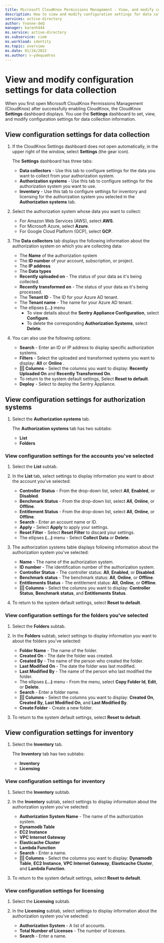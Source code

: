```yaml
---
title: Microsoft CloudKnox Permissions Management - View, and modify configuration settings for data collection
description: How to view and modify configuration settings for data collection in Microsoft CloudKnox Permissions Management.
services: active-directory
author: Yvonne-deQ
manager: karenh444
ms.service: active-directory
ms.subservice: ciem
ms.workload: identity
ms.topic: overview
ms.date: 01/24/2022
ms.author: v-ydequadros
---
```


# View and modify configuration settings for data collection

When you first open Microsoft CloudKnox Permissions Management (CloudKnox) after successfully enabling CloudKnox, the CloudKnox **Settings** dashboard displays. You use the **Settings** dashboard to set, view, and modify configuration settings for data collection information.

## View configuration settings for data collection

1. If the CloudKnox Settings dashboard does not open automatically, in the upper right of the window, select **Settings** (the gear icon).

    The **Settings** dashboard has three tabs:

    - **Data collectors** - Use this tab to configure settings for the data you want to collect from your authorization system.
    - **Authorization systems** - Use this tab to configure settings for the authorization system you want to use.
    - **Inventory** - Use this tab to configure settings for inventory and licensing for the authorization system you selected in the **Authorization systems** tab.

1. Select the authorization system whose data you want to collect:

    - For Amazon Web Services (AWS), select **AWS**. 
    - For Microsoft Azure, select **Azure**.
    - For Google Cloud Platform (GCP), select **GCP**.

1. The **Data collectors** tab displays the following information about the authorization system on which you are collecting data:

    - The **Name** of the authorization system
    - The **ID number** of your account, subscription, or project.
    - The **IP address**
    - The **Data types**
    - **Recently uploaded on** - The status of your data as it's being collected.
    - **Recently transformed on** - The status of your data as it's being processed.
    - The **Tenant ID** - The ID for your Azure AD tenant.
    - The **Tenant name** - The name for your Azure AD tenant. 
    - The ellipses **(...)** menu 
        - To view details about the **Sentry Appliance Configuration**, select **Configure**.
        - To delete the corresponding **Authorization Systems**, select **Delete**.

1. You can also use the following options:

    - **Search** - Enter an ID or IP address to display specific authorization systems.
    - **Filters** - Select the uploaded and transformed systems you want to display: **All** or **Online** . 
    - **||| Columns** - Select the columns you want to display: **Recently Uploaded On** and **Recently Transformed On**.
    - To return to the system default settings, Select **Reset to default**.
    - **Deploy** - Select to deploy the Sentry Appliance. 

## View configuration settings for authorization systems

1. Select the **Authorization systems** tab.

    The **Authorization systems** tab has two subtabs: 

    - **List** 
    - **Folders**

### View configuration settings for the accounts you've selected

1. Select the **List** subtab.

1. In the **List** tab, select settings to display information you want to about the account you've selected:

    - **Controller Status** - From the drop-down list, select **All**, **Enabled**, or **Disabled**.
    - **Benchmark Status** - From the drop-down list, select **All**, **Online**, or **Offline**.
    - **Entitlement Status** - From the drop-down list, select **All**, **Online**, or **Offline**.
    - **Search** - Enter an account name or ID.
    - **Apply** - Select **Apply** to apply your settings.
    - **Reset Filter** - Select **Reset Filter** to discard your settings.
    - The ellipses **(...)** menu - Select **Collect Data** or **Delete**.

1. The authorization systems table displays following information about the authorization system you've selected:

    - **Name** - The name of the authorization system.
    - **ID number** - The identification number of the authorization system.
    - **Controller Status** - The controller status: **All**, **Enabled**, or **Disabled**.
    - **Benchmark status** - The benchmark status: **All**, **Online**, or **Offline**.
    - **Entitlements Status** - The entitlement status: **All**, **Online**, or **Offline**.
    - **||| Columns** - Select the columns you want to display: **Controller Status**, **Benchmark status**, and **Entitlements Status**.

1. To return to the system default settings, select **Reset to default**.

### View configuration settings for the folders you've selected

1. Select the **Folders** subtab.

1. In the **Folders** subtab, select settings to display information you want to about the folders you've selected:

    - **Folder Name** - The name of the folder.
    - **Created On** - The date the folder was created.
    - **Created By** - The name of the person who created the folder.
    - **Last Modified On** - The date the folder was last modified.
    - **Last Modified By** - The name of the person who last modified the folder.
    - The ellipses **(...)** menu - From the menu, select **Copy Folder Id**, **Edit**, or **Delete**.
    - **Search** - Enter a folder name.
    - **||| Columns** - Select the columns you want to display: **Created On**, **Created By**, **Last Modified On**, and **Last Modified By**.
    - **Create Folder** - Create a new folder. 

1. To return to the system default settings, select **Reset to default**.


## View configuration settings for inventory

1. Select the **Inventory** tab.

    The **Inventory** tab has two subtabs:

    - **Inventory** 
    - **Licensing**

### View configuration settings for inventory

1. Select the **Inventory** subtab.

1. In the **Inventory** subtab, select settings to display information about the authorization system you've selected:

    - **Authorization System Name** - The name of the authorization system.
    - **Dynamodb Table**
    - **EC2 Instance**
    - **VPC Internet Gateway**
    - **Elasticache Cluster**
    - **Lambda Function**
    - **Search** - Enter a name.
    - **||| Columns** - Select the columns you want to display: **Dynamodb Table**, **EC2 Instance**, **VPC Internet Gateway**, **Elasticache Cluster**, and **Lambda Function**.

1. To return to the system default settings, select **Reset to default**.

### View configuration settings for licensing

1. Select the **Licensing** subtab.

1. In the **Licensing** subtab, select settings to display information about the authorization system you've selected:

    - **Authorization System** - A list of accounts.
    - **Total Number of Licenses** - The number of licenses.
    - **Search** - Enter a name.

<!---## Next steps--->
